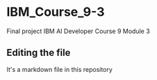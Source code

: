 # IBM_Course_9-3

Final project IBM AI Developer Course 9 Module 3


## Editing the file

It's a markdown file in this repository

